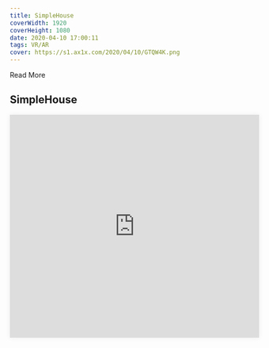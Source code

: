 ```yaml
---
title: SimpleHouse
coverWidth: 1920
coverHeight: 1080
date: 2020-04-10 17:00:11
tags: VR/AR
cover: https://s1.ax1x.com/2020/04/10/GTQW4K.png
---
```


Read More
<!-- more -->

## SimpleHouse

<iframe style="width:100%;height:450px;box-shadow:0px 0px 10px #eee" src="https://mofang.qq.com/iframe?modelId=10165&embed=1" frameborder="0" allowvr allowfullscreen mozallowfullscreen webkitallowfullscreen></iframe>